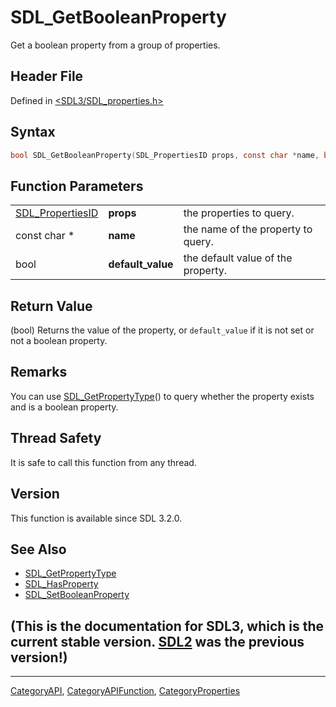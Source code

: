 # SDL_GetBooleanProperty

Get a boolean property from a group of properties.

## Header File

Defined in [<SDL3/SDL_properties.h>](https://github.com/libsdl-org/SDL/blob/main/include/SDL3/SDL_properties.h)

## Syntax

```c
bool SDL_GetBooleanProperty(SDL_PropertiesID props, const char *name, bool default_value);
```

## Function Parameters

|                                      |                   |                                    |
| ------------------------------------ | ----------------- | ---------------------------------- |
| [SDL_PropertiesID](SDL_PropertiesID) | **props**         | the properties to query.           |
| const char *                         | **name**          | the name of the property to query. |
| bool                                 | **default_value** | the default value of the property. |

## Return Value

(bool) Returns the value of the property, or `default_value` if it is not
set or not a boolean property.

## Remarks

You can use [SDL_GetPropertyType](SDL_GetPropertyType)() to query whether
the property exists and is a boolean property.

## Thread Safety

It is safe to call this function from any thread.

## Version

This function is available since SDL 3.2.0.

## See Also

- [SDL_GetPropertyType](SDL_GetPropertyType)
- [SDL_HasProperty](SDL_HasProperty)
- [SDL_SetBooleanProperty](SDL_SetBooleanProperty)


## (This is the documentation for SDL3, which is the current stable version. [SDL2](https://wiki.libsdl.org/SDL2/) was the previous version!)



----
[CategoryAPI](CategoryAPI), [CategoryAPIFunction](CategoryAPIFunction), [CategoryProperties](CategoryProperties)

